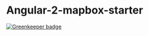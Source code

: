 # Angular-2-mapbox-starter

[![Greenkeeper badge](https://badges.greenkeeper.io/AlexeyKorkoza/Angular-2-mapbox-starter.svg)](https://greenkeeper.io/)